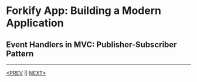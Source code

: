 # Forkify App: Building a Modern Application

## Event Handlers in MVC: Publisher-Subscriber Pattern

---

[<PREV](./cjs221217.md) || [NEXT>](./cjs221218.md)
